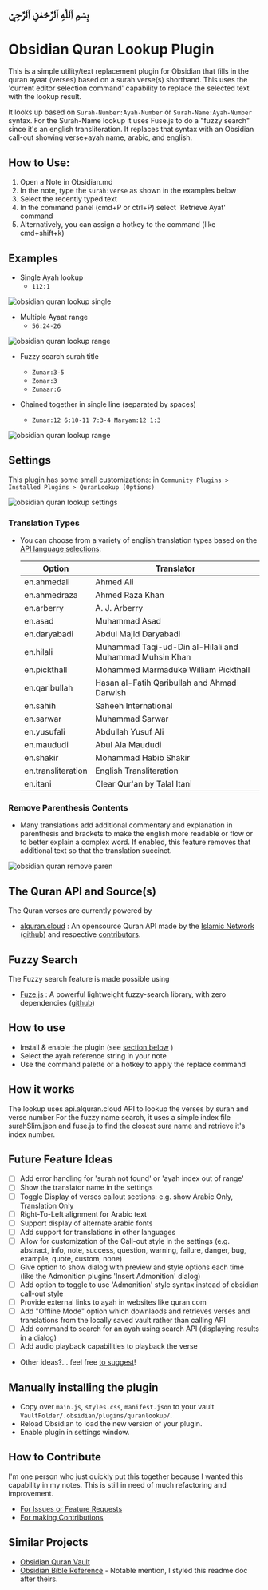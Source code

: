 ## بِسْمِ ٱللّٰهِ ٱلرَّحْمٰنِ ٱلرَّحِيْ
# Obsidian Quran Lookup Plugin

This is a simple utility/text replacement plugin for Obsidian that fills in the quran ayaat (verses) based on a surah:verse(s) shorthand. This uses the 'current editor selection command' capability to replace the selected text with the lookup result.

It looks up based on `Surah-Number:Ayah-Number` or `Surah-Name:Ayah-Number` syntax. For the Surah-Name lookup it uses Fuse.js to do a "fuzzy search" since it's an english transliteration. It replaces that syntax with an Obsidian call-out showing verse+ayah name, arabic, and english.

## How to Use:
1. Open a Note in Obsidian.md
2. In the note, type the `surah:verse` as shown in the examples below
3. Select the recently typed text 
4. In the command panel (cmd+P or ctrl+P) select 'Retrieve Ayat' command
5. Alternatively, you can assign a hotkey to the command (like cmd+shift+k)

## Examples
- Single Ayah lookup
  - `112:1`

![obsidian quran lookup single](/docs/quran-lookup-single.gif?raw=true)

- Multiple Ayaat range
  - `56:24-26`

![obsidian quran lookup range](/docs/quran-lookup-range.gif?raw=true)

- Fuzzy search surah title
  - `Zumar:3-5`
  - `Zomar:3`
  - `Zumaar:6`

- Chained together in single line (separated by spaces)
  - `Zumar:12 6:10-11 7:3-4 Maryam:12 1:3`

![obsidian quran lookup range](/docs/quran-lookup-chained.gif?raw=true)

## Settings
This plugin has some small customizations: in `Community Plugins > Installed Plugins > QuranLookup (Options)`

![obsidian quran lookup settings](/docs/settings.png?raw=true)

### Translation Types
- You can choose from a variety of english translation types based on the [API language selections](http://api.alquran.cloud/v1/edition/language/en):

  | Option | Translator |
  | ------------| ---------|
  | en.ahmedali | Ahmed Ali|
  | en.ahmedraza | Ahmed Raza Khan|
  | en.arberry | A. J. Arberry|
  | en.asad | Muhammad Asad|
  | en.daryabadi | Abdul Majid Daryabadi|
  | en.hilali | Muhammad Taqi-ud-Din al-Hilali and Muhammad Muhsin Khan|
  | en.pickthall | Mohammed Marmaduke William Pickthall|
  | en.qaribullah | Hasan al-Fatih Qaribullah and Ahmad Darwish|
  | en.sahih | Saheeh International|
  | en.sarwar | Muhammad Sarwar|
  | en.yusufali | Abdullah Yusuf Ali|
  | en.maududi | Abul Ala Maududi|
  | en.shakir | Mohammad Habib Shakir|
  | en.transliteration | English Transliteration|
  | en.itani | Clear Qur'an by Talal Itani |

### Remove Parenthesis Contents
- Many translations add additional commentary and explanation in parenthesis and brackets to make the english more readable or flow or to better explain a complex word. If enabled, this feature removes that additional text so that the translation succinct.

![obsidian quran remove paren](/docs/quran-lookup-remove-paren.png?raw=true)

## The Quran API and Source(s)
The Quran verses are currently powered by
- [alquran.cloud](https://alquran.cloud/api) : An opensource Quran API made by the [Islamic Network](https://islamic.network/) ([github](https://github.com/islamic-network)) and respective [contributors](https://alquran.cloud/contributors).
## Fuzzy Search
The Fuzzy search feature is made possible using
- [Fuze.js](https://fusejs.io/) : A powerful lightweight fuzzy-search library, with zero dependencies ([github](https://github.com/krisk/Fuse))
## How to use
- Install & enable the plugin (see [section below](#manually-installing-the-plugin) )
- Select the ayah reference string in your note
- Use the command palette or a hotkey to apply the replace command

## How it works
The lookup uses api.alquran.cloud API to lookup the verses by surah and verse number
For the fuzzy name search, it uses a simple index file surahSlim.json and fuse.js to find the closest sura name and retrieve it's index number.

## Future Feature Ideas
- [ ] Add error handling for 'surah not found' or 'ayah index out of range'
- [ ] Show the translator name in the settings
- [ ] Toggle Display of verses callout sections: e.g. show Arabic Only, Translation Only
- [ ] Right-To-Left alignment for Arabic text
- [ ] Support display of alternate arabic fonts
- [ ] Add support for translations in other languages 
- [ ] Allow for customization of the Call-out style in the settings (e.g. abstract, info, note, success, question, warning, failure, danger, bug, example, quote, custom, none)
- [ ] Give option to show dialog with preview and style options each time (like the Admonition plugins 'Insert Admonition' dialog)
- [ ] Add option to toggle to use 'Admonition' style syntax instead of obsidian call-out style
- [ ] Provide external links to ayah in websites like quran.com
- [ ] Add "Offline Mode" option which downlaods and retrieves verses and translations from the locally saved vault rather than calling API
- [ ] Add command to search for an ayah using search API (displaying results in a dialog)
- [ ] Add audio playback capabilities to playback the verse
- Other ideas?... feel free [to suggest](https://github.com/abuibrahim2/quranlookup/issues)!
## Manually installing the plugin

- Copy over `main.js`, `styles.css`, `manifest.json` to your vault `VaultFolder/.obsidian/plugins/quranlookup/`.
- Reload Obsidian to load the new version of your plugin.
- Enable plugin in settings window.

## How to Contribute
I'm one person who just quickly put this together because I wanted this capability in my notes. This is still in need of much refactoring and improvement.
- [For Issues or Feature Requests](https://github.com/abuibrahim2/quranlookup/issues)
- [For making Contributions](./CONTRIBUTING.md)

## Similar Projects
- [Obsidian Quran Vault](https://github.com/AmmarCodes/obsidian-quran-vault)
- [Obsidian Bible Reference](https://github.com/tim-hub/obsidian-bible-reference) - Notable mention, I styled this readme doc after theirs.
